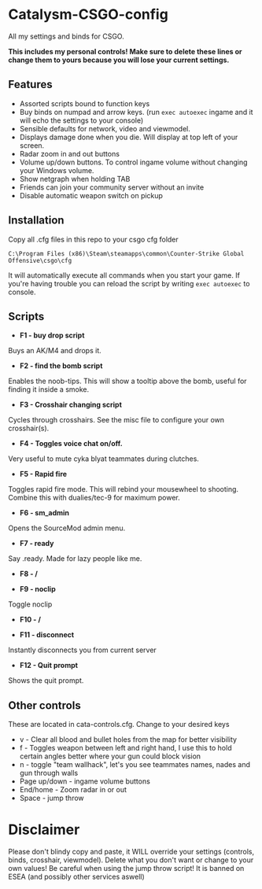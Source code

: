 # Catalysm-CSGO-config


All my settings and binds for CSGO.

**This includes my personal controls! Make sure to delete these lines or change them to yours because you will lose your current settings.**

## Features

* Assorted scripts bound to function keys
* Buy binds on numpad and arrow keys. (run `exec autoexec` ingame and it will echo the settings to your console)
* Sensible defaults for network, video and viewmodel.
* Displays damage done when you die. Will display at top left of your screen.
* Radar zoom in and out buttons
* Volume up/down buttons. To control ingame volume without changing your Windows volume.
* Show netgraph when holding TAB
* Friends can join your community server without an invite
* Disable automatic weapon switch on pickup

## Installation

  Copy all .cfg files in this repo to your csgo cfg folder
  
  `C:\Program Files (x86)\Steam\steamapps\common\Counter-Strike Global Offensive\csgo\cfg`
  
  It will automatically execute all commands when you start your game. 
  If you're having trouble you can reload the script by writing `exec autoexec` to console.


## Scripts

* **F1 - buy drop script**
  
Buys an AK/M4 and drops it.

* **F2 - find the bomb script**

Enables the noob-tips. This will show a tooltip above the bomb, useful for finding it inside a smoke.

* **F3 - Crosshair changing script**

Cycles through crosshairs. See the misc file to configure your own crosshair(s).

* **F4 - Toggles voice chat on/off.**

Very useful to mute cyka blyat teammates during clutches.

* **F5 - Rapid fire**

Toggles rapid fire mode. This will rebind your mousewheel to shooting. Combine this with dualies/tec-9 for maximum power.

* **F6 - sm_admin**

Opens the SourceMod admin menu.

* **F7 - ready**

Say .ready. Made for lazy people like me.

* **F8 - /**

* **F9 - noclip**

Toggle noclip

* **F10 - /**

* **F11 - disconnect**

Instantly disconnects you from current server

* **F12 - Quit prompt**

Shows the quit prompt. 

## Other controls

These are located in cata-controls.cfg. Change to your desired keys

* v - Clear all blood and bullet holes from the map for better visibility
* f - Toggles weapon between left and right hand, I use this to hold certain angles better where your gun could block vision
* n - toggle "team wallhack", let's you see teammates names, nades and gun through walls
* Page up/down - ingame volume buttons
* End/home - Zoom radar in or out
* Space - jump throw

# Disclaimer

Please don't blindy copy and paste, it WILL override your settings (controls, binds, crosshair, viewmodel). Delete what you don't want or change to your own values! Be careful when using the jump throw script! It is banned on ESEA (and possibly other services aswell)
